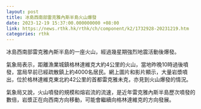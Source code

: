 ```yaml
---
layout: post
title: 冰島西南部雷克雅內斯半島火山爆發
date: 2023-12-19 15:37:00.000000000 +08:00
link: https://news.rthk.hk/rthk/ch/component/k2/1732928-20231219.htm
categories: rthk
---
```


冰島西南部雷克雅內斯半島的一座火山，經過幾星期強烈地震活動後爆發。

氣象局表示，距離漁業城鎮格林達維克大約4公里的火山，當地昨晚10時過後噴發，當局早前已經疏散鎮上約4000名居民。網上圖片和影片顯示，大量岩漿噴出，位於格林達維克東北約42公里的首都雷克雅未克，亦見到火山爆發的情況。

氣象局又說，火山噴發的規模和熔岩流的流速，是近年雷克雅內斯半島歷次噴發的數倍，岩漿正在向西南方向移動，可能會繼續向格林達維克的方向發展。
